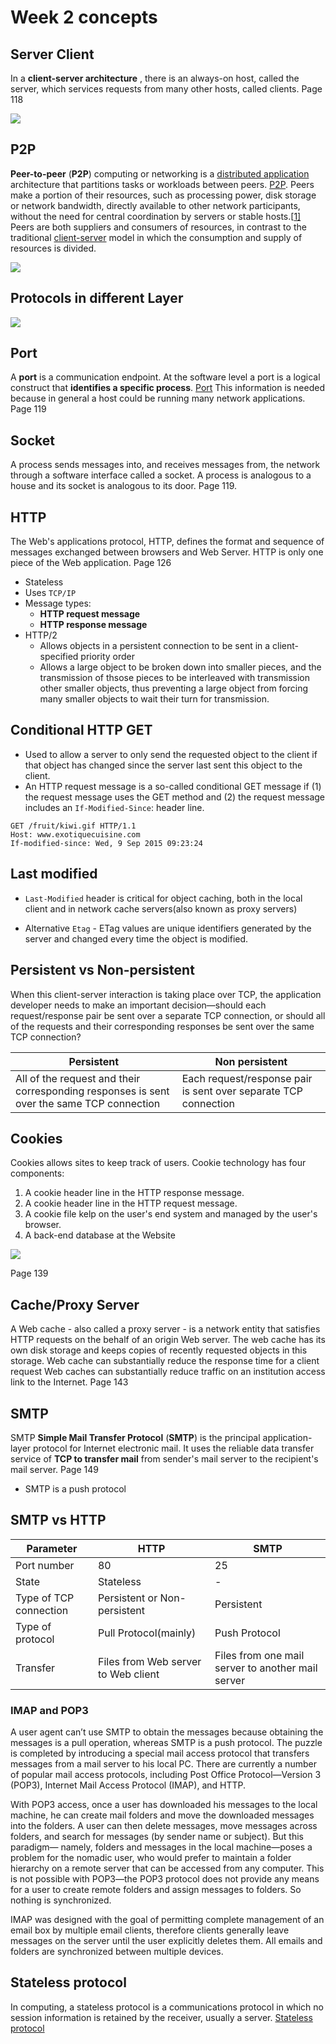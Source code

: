 
# Week 2 concepts


## Server Client 

In a **client-server architecture** , there is an always-on host, called the server, which services requests
from many other hosts, called clients.  Page 118

![](pics/server_client.png)

## P2P

**Peer-to-peer** (**P2P**) computing or networking is a [distributed application](https://en.wikipedia.org/wiki/Distributed_application) architecture that partitions tasks or workloads between peers. [P2P](https://en.wikipedia.org/wiki/Peer-to-peer). Peers make a portion of their resources, such as processing power, disk storage or network bandwidth, directly available to other network participants, without the need for central coordination by servers or stable hosts.[[1\]](https://en.wikipedia.org/wiki/Peer-to-peer#cite_note-1) Peers are both suppliers and consumers of resources, in contrast to the traditional [client-server](https://en.wikipedia.org/wiki/Client-server) model in which the consumption and supply of resources is divided.  

![](/home/arm/Projects/datacom/datacom_docs/docs/pics/p2p.png)

## Protocols in different Layer

![](pics/layer_protocols.gif)

## Port

A **port** is a communication endpoint. At the software level a port is a logical construct that **identifies a specific process**. [Port](https://en.wikipedia.org/wiki/Port_(computer_networking)) This information is needed because in general a host could be running many network applications.  Page 119



## Socket

A process sends messages into, and receives messages from, the network through a software interface called a socket. A process is analogous to a house and its socket is analogous to its door. Page 119.

## HTTP

The Web's applications protocol, HTTP, defines the format and sequence of messages exchanged between browsers and Web Server. HTTP is only one piece of the Web application. Page 126

- Stateless
- Uses `TCP/IP`
- Message types:
	+ **HTTP request message**
	+ **HTTP response message**
- HTTP/2
	- Allows objects in a persistent connection to be sent in a client-specified priority order
	- Allows a large object to be broken down into smaller pieces, and the transmission of thsose pieces to be interleaved with transmission other smaller objects, thus preventing a large object from forcing many smaller objects to wait their turn for transmission. 


## Conditional HTTP GET

- Used to allow a server to only send the requested object to the client if that object has changed since the server last sent this object to the client.
- An HTTP request message is a so-called conditional GET message if (1) the request message uses the
  GET method and (2) the request message includes an `If-Modified-Since`: header line.

```
GET /fruit/kiwi.gif HTTP/1.1
Host: www.exotiquecuisine.com
If-modified-since: Wed, 9 Sep 2015 09:23:24
```



## Last modified

- `Last-Modified` header is critical for object caching, both in the local client and in network cache servers(also known as proxy servers)

- Alternative `Etag` -  ETag values are unique identifiers generated by the server and changed every time the object is modified. 


## Persistent vs Non-persistent

When this client-server interaction is taking place over TCP, the application developer needs to make an important decision—should each request/response pair be sent over a separate TCP connection, or should all of the requests and their corresponding responses be sent over the same TCP connection?

| Persistent                                                   | Non persistent                                               |
| ------------------------------------------------------------ | ------------------------------------------------------------ |
| All of the request and their corresponding responses is sent over the same TCP connection | Each request/response pair is sent over separate TCP connection |



## Cookies

Cookies allows sites to keep track of users.  Cookie technology has four components:

1. A cookie header line in the HTTP response message.
2. A cookie header line in the HTTP request message.
3. A cookie file kelp on the user's end system and managed by the user's browser.
4. A back-end database at the Website

![](pics/cookies.png)

Page 139



## Cache/Proxy Server

A Web cache - also called a proxy server - is a network entity that satisfies HTTP requests on the behalf of an origin Web server. The web cache has its own disk storage and keeps copies of recently requested objects in this storage. Web cache can substantially reduce the response time for a client request Web caches can substantially reduce traffic on an institution access link to the Internet.  Page 143




## SMTP

SMTP **Simple Mail Transfer Protocol** (**SMTP**)  is the principal application-layer protocol for Internet electronic mail. It uses the reliable data transfer service of **TCP to transfer mail** from sender's mail server to the recipient's mail server. Page 149

- SMTP is a push protocol

## SMTP vs HTTP

| Parameter              | HTTP                                | SMTP                                              |
| ---------------------- | ----------------------------------- | ------------------------------------------------- |
| Port number            | 80                                  | 25                                                |
| State                  | Stateless                           | -                                                 |
| Type of TCP connection | Persistent or Non-persistent        | Persistent                                        |
| Type of protocol       | Pull Protocol(mainly)               | Push Protocol                                     |
| Transfer               | Files from Web server to Web client | Files from one mail server to another mail server |



### IMAP and POP3

A user agent can’t use SMTP to obtain the messages because obtaining the messages is a pull operation, whereas SMTP is a push protocol. The puzzle is completed by introducing a special mail access protocol that transfers messages from a mail server to his local PC. There are currently a number of popular mail access protocols, including Post Office Protocol—Version 3 (POP3), Internet Mail Access Protocol (IMAP), and HTTP.

With POP3 access, once a user has downloaded his messages to the local machine, he can create mail folders and move the downloaded messages into the folders. A user can then delete messages, move messages across folders, and search for messages (by sender name or subject). But this paradigm— namely, folders and messages in the local machine—poses a problem for the nomadic user, who would prefer to maintain a folder hierarchy on a remote server that can be accessed from any computer. This is not possible with POP3—the POP3 protocol does not provide any means for a user to create remote folders and assign messages to folders. So nothing is synchronized. 

IMAP was designed with the goal of permitting complete management of an email box by multiple email clients, therefore clients generally leave messages on the server until the user explicitly deletes them.  All emails and folders are synchronized between multiple devices.  





## Stateless protocol
In computing, a stateless protocol is a communications protocol in which no session information is retained by the receiver, usually a server. [Stateless protocol](https://en.wikipedia.org/wiki/Stateless_protocol#:~:text=In%20computing%2C%20a%20stateless%20protocol,the%20receiver%2C%20usually%20a%20server.)
